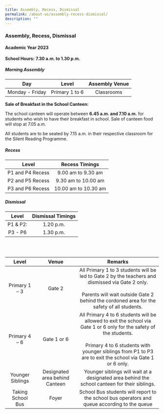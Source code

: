 ```yaml
---
title: Assembly, Recess, Dismissal
permalink: /about-us/assembly-recess-dismissal/
description: ""
---
```

### Assembly, Recess, Dismissal

#### Academic Year 2023

**School Hours:** **7.30 a.m. to 1.30 p.m.**

##### Morning Assembly

| Day 	| Level 	| Assembly Venue 	|
|:---:	|:---:	|:---:	|
| Monday - Friday 	| Primary 1 to 6 	| Classrooms 	|

**Sale of Breakfast in the School Canteen:**

The school canteen will operate between **6.45 a.m. and 7.10 a.m.** for students who wish to have their breakfast in school. Sale of canteen food will stop at 7.05 a.m.
  
All students are to be seated by 7.15 a.m. in their respective classroom for the Silent Reading Programme.

##### Recess

| Level 	| Recess Timings 	|
|:---:	|:---:	|
| P1 and P4 Recess 	| 9.00 am to 9.30 am 	|
| P2 and P5 Recess 	| 9.30 am to 10.00 am 	|
| P3 and P6 Recess 	| 10.00 am to 10.30 am 	|


##### Dismissal

| Level 	| Dismissal Timings 	|
|:---:	|:---:	|
| P1 & P2: 	| 1.20 p.m. 	|
| P3 - P6 	| 1.30 p.m. 	|


<br><br>

| Level 	| Venue 	| Remarks 	|
|:---:	|:---:	|:---:	|
| Primary 1 – 3 	| Gate 2 	| All Primary 1 to 3 students will be led to Gate 2 by the teachers and dismissed via Gate 2 only.<br><br>Parents will wait outside Gate 2 behind the cordoned area for the safety of all students. 	|
| Primary 4 – 6 	| Gate 1 or 6 	| All Primary 4 to 6 students will be allowed to exit the school via Gate 1 or 6 only for the safety of the students.<br><br>Primary 4 to 6 students with younger siblings from P1 to P3 are to exit the school via Gate 1 or 6 only. 	|
| Younger Siblings 	| Designated area behind Canteen 	| Younger siblings will wait at a designated area behind the school canteen for their siblings. 	|
| Taking School Bus 	| Foyer 	| School Bus students will report to the school bus operators and queue according to the queue 	|